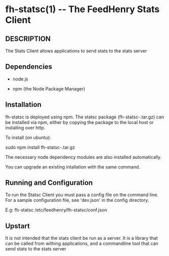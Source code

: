 fh-statsc(1) -- The FeedHenry Stats Client
====================================================

## DESCRIPTION

The Stats Client allows applications to send stats to the stats server

## Dependencies

* node.js

* npm (the Node Package Manager)

## Installation

fh-statsc is deployed using npm. The statsc package (fh-statsc-<version>.tar.gz) can be installed via npm, either by copying the package to the local host or installing over http.

To install (on ubuntu):

sudo npm install fh-statsc-<version>.tar.gz
    
The necessary node dependency modules are also installed automatically.

You can upgrade an existing intallation with the same command.    

## Running and Configuration  

To run the Statsc Client you must pass a config file on the command line. For a sample configuration file, see 'dev.json' in the config directory.

E.g:
fh-statsc /etc/feedhenry/fh-statsc/conf.json

## Upstart
It is not intended that the stats client be run as a server.  It is a library that can be called from withing applications, and a commandline tool that can send stats to the stats server


